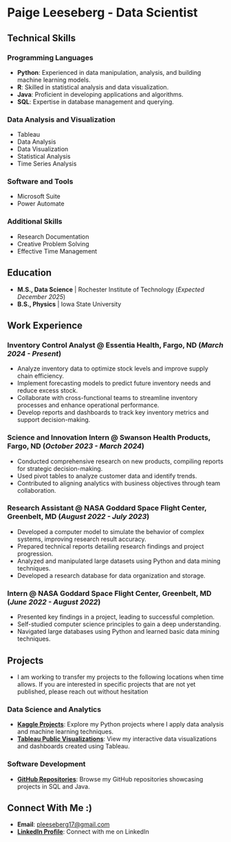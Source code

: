 # Paige Leeseberg - Data Scientist

## Technical Skills

### Programming Languages
- **Python**: Experienced in data manipulation, analysis, and building machine learning models.
- **R**: Skilled in statistical analysis and data visualization.
- **Java**: Proficient in developing applications and algorithms.
- **SQL**: Expertise in database management and querying.

### Data Analysis and Visualization
- Tableau
- Data Analysis
- Data Visualization
- Statistical Analysis
- Time Series Analysis

### Software and Tools
- Microsoft Suite
- Power Automate

### Additional Skills
- Research Documentation
- Creative Problem Solving
- Effective Time Management

## Education
- **M.S., Data Science** | Rochester Institute of Technology (_Expected December 2025_)
- **B.S., Physics** | Iowa State University

## Work Experience

### Inventory Control Analyst @ Essentia Health, Fargo, ND (_March 2024 - Present_)
- Analyze inventory data to optimize stock levels and improve supply chain efficiency.
- Implement forecasting models to predict future inventory needs and reduce excess stock.
- Collaborate with cross-functional teams to streamline inventory processes and enhance operational performance.
- Develop reports and dashboards to track key inventory metrics and support decision-making.

### Science and Innovation Intern @ Swanson Health Products, Fargo, ND (_October 2023 - March 2024_)
- Conducted comprehensive research on new products, compiling reports for strategic decision-making.
- Used pivot tables to analyze customer data and identify trends.
- Contributed to aligning analytics with business objectives through team collaboration.

### Research Assistant @ NASA Goddard Space Flight Center, Greenbelt, MD (_August 2022 - July 2023_)
- Developed a computer model to simulate the behavior of complex systems, improving research result accuracy.
- Prepared technical reports detailing research findings and project progression.
- Analyzed and manipulated large datasets using Python and data mining techniques.
- Developed a research database for data organization and storage.

### Intern @ NASA Goddard Space Flight Center, Greenbelt, MD (_June 2022 - August 2022_)
- Presented key findings in a project, leading to successful completion.
- Self-studied computer science principles to gain a deep understanding.
- Navigated large databases using Python and learned basic data mining techniques.

## Projects
- I am working to transfer my projects to the following locations when time allows. If you are interested in specific projects that are not yet published, please reach out without hesitation

### Data Science and Analytics

- **[Kaggle Projects](https://www.kaggle.com/paigeleeseberg)**: Explore my Python projects where I apply data analysis and machine learning techniques.
- **[Tableau Public Visualizations](https://public.tableau.com/app/profile/paige.leeseberg/vizzes)**: View my interactive data visualizations and dashboards created using Tableau.

### Software Development

- **[GitHub Repositories](https://github.com/pleeseberg)**: Browse my GitHub repositories showcasing projects in SQL and Java.

## Connect With Me :)

- **Email**: pleeseberg17@gmail.com
- **[LinkedIn Profile](https://www.linkedin.com/in/paige-leeseberg-51b926287/)**: Connect with me on LinkedIn
```
